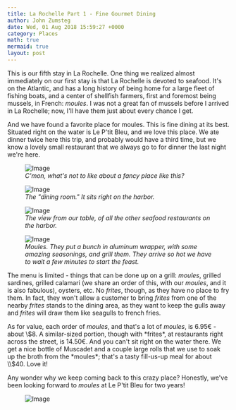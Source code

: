 ```yaml
---
title: La Rochelle Part 1 - Fine Gourmet Dining
author: John Zumsteg
date: Wed, 01 Aug 2018 15:59:27 +0000
category: Places
math: true
mermaid: true
layout: post
---
```

This is our fifth stay in La Rochelle. One thing we realized almost immediately on our first stay is that La Rochelle is devoted to seafood. It's on the Atlantic, and has a long history of being home for a large fleet of fishing boats, and a center of shellfish farmers, first and foremost being mussels, in French: *moules*. I was not a great fan of mussels before I arrived in La Rochelle; now, I'll have them just about every chance I get.

And we have found a favorite place for moules. This is fine dining at its best. Situated right on the water is Le P'tit Bleu, and we love this place. We ate dinner twice here this trip, and probably would have a third time, but we know a lovely small restaurant that we always go to for dinner the last night we're here.

<figure>
	<img class = "landscape" src="{{"/assets/images/2018/08/DSC07316.jpg" | prepend: site.baseurl  }}" alt="Image" />
	<figcaption><em>C'mon, what's not to like about a fancy place like this?</em></figcaption>
</figure>



<figure class = "landscape">
	<img class = "landscape" src="{{"/assets/images/2018/08/DSC07318.jpg" | prepend: site.baseurl  }}" alt="Image" />
	<figcaption><em>The "dining room." It sits right on the harbor.</em></figcaption>
</figure>



<figure class = "landscape">
	<img class = "landscape" src="{{"/assets/images/2018/08/DSC07321.jpg" | prepend: site.baseurl  }}" alt="Image" />
	<figcaption><em>The view from our table, of all the other seafood restaurants on the harbor.</em></figcaption>
</figure>



<figure class = "landscape">
	<img class = "landscape" src="{{"/assets/images/2018/08/DSC07323.jpg" | prepend: site.baseurl  }}" alt="Image" />
	<figcaption><em>Moules. They put a bunch in aluminum wrapper, with some amazing seasonings, and grill them. They arrive so hot we have to wait a few minutes to start the feast.</em></figcaption>
</figure>



The menu is limited - things that can be done up on a grill: *moules*, grilled sardines, grilled calamari (we share an order of this, with our *moules*, and it is also fabulous), oysters, etc. No *frites*, though, as they have no place to fry them. In fact, they won't allow a customer to bring *frites* from one of the nearby *frites* stands to the dining area, as they want to keep the gulls away and *frites* will draw them like seagulls to french fries.

As for value, each order of *moules*, and that's a lot of *moules*, is 6.95€ - about \\$8. A similar-sized portion, though with *frites*, at restaurants right across the street, is 14.50€. And you can't sit right on the water there. We get a nice bottle of Muscadet and a couple large rolls that we use to soak up the broth from the *moules*; that's a tasty fill-us-up meal for about \\$40. Love it!

Any wonder why we keep coming back to this crazy place? Honestly, we've been looking forward to *moules* at Le P'tit Bleu for two years!

<figure class = "landscape">
	<img class = "landscape" src="{{"/assets/images/2018/08/DSC07324.jpg" | prepend: site.baseurl  }}" alt="Image" />
	<figcaption></figcaption>
</figure>


